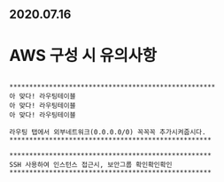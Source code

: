 2020.07.16
-----------

AWS 구성 시 유의사항
================
<pre>
<code>
****************************************************
아 맞다! 라우팅테이블
아 맞다! 라우팅테이블
아 맞다! 라우팅테이블

라우팅 탭에서 외부네트워크(0.0.0.0/0) 꼭꼭꼭 추가시켜줍시다.
***************************************************

***************************************************
SSH 사용하여 인스턴스 접근시, 보안그룹 확인확인확인
***************************************************
</code>
</pre>


